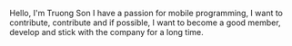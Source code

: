 Hello, I'm Truong Son
I have a passion for mobile programming, I want to contribute, contribute and if possible, I want to become a good member, develop and stick with the company for a long time.
